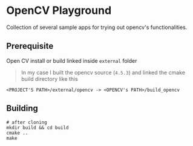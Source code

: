 # OpenCV Playground
Collection of several sample apps for trying out opencv's functionalities.

## Prerequisite
Open CV install or build linked inside `external` folder
> In my case I built the opencv source (`4.5.3`) and linked the cmake build directory like this
```
<PROJECT'S PATH>/external/opencv -> <OPENCV's PATH>/build_opencv
```

## Building
```
# after cloning
mkdir build && cd build
cmake ..
make
```